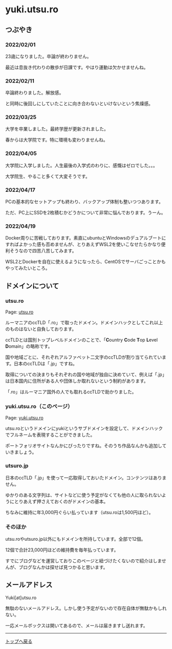 # yuki.utsu.ro

## つぶやき

### 2022/02/01

23歳になりました。卒論が終わりません。

最近は息抜き代わりの散歩が日課です。やはり運動は欠かせませんね。

### 2022/02/11

卒論終わりました。解放感。

と同時に後回しにしていたことに向き合わないといけないという焦燥感。

### 2022/03/25

大学を卒業しました。最終学歴が更新されました。

春からは大学院です。特に環境も変わりませんね。

### 2022/04/05

大学院に入学しました。人生最後の入学式のわりに、感慨はゼロでした。。。

大学院生、やること多くて大変そうです。

### 2022/04/17

PCの基本的なセットアップも終わり、バックアップ体制も整いつつあります。

ただ、PC上にSSDを2枚積むかどうかについて非常に悩んでおります。うーん。

### 2022/04/19

Docker周りに苦戦しております。素直にubuntuとWindowsのデュアルブートにすればよかった感も否めませんが、とりあえずWSL2を使いこなせたらかなり便利そうなので四苦八苦してみます。

WSL2とDockerを自在に使えるようになったら、CentOSでサーバごっことかもやってみたいところ。

## ドメインについて

### utsu.ro

Page: <a href="https://utsu.ro">utsu.ro</a>

ルーマニアのccTLD「.ro」で取ったドメイン。ドメインハックとしてこれ以上のものはないと自負しております。

ccTLDとは国別トップレベルドメインのことで、「**C**ountry **C**ode **T**op **L**evel **D**omain」の略称です。

国や地域ごとに、それぞれアルファベット二文字のccTLDが割り当てられています。日本のccTLDは「.jp」ですね。

取得についての決まりもそれぞれの国や地域が独自に決めていて、例えば「.jp」は日本国内に住所がある人や団体しか取れないという制約があります。

「.ro」はルーマニア国外の人でも取れるccTLDで助かりました。

### yuki.utsu.ro（このページ）

Page: <a href="https://yuki.utsu.ro">yuki.utsu.ro</a>

utsu.roというドメインにyukiというサブドメインを設定して、ドメインハックでフルネームを表現することができました。

ポートフォリオサイトなんかにぴったりですね。そのうち作品なんかも追加していきましょう。

### utsuro.jp

日本のccTLD「.jp」を使って一応取得しておいたドメイン。コンテンツはありません。

ゆかりのある文字列は、サイトなどに使う予定がなくても他の人に取られないようにとりあえず押さえておくのがドメインの基本。

ちなみに維持に年3,000円ぐらい払っています（utsu.roは1,500円ほど）。

### そのほか

utsu.roやutsuro.jp以外にもドメインを所持しています。全部で12個。

12個で合計23,000円ほどの維持費を毎年払っています。

すでにブログなどを運営しておりこのページと紐づけたくないので紹介はしませんが、ブログなんかは探せば見つかると思います。

## メールアドレス

Yuki[at]utsu.ro

無駄のないメールアドレス。しかし使う予定がないので存在自体が無駄かもしれない。

一応メールボックスは開いてあるので、メールは届きますし送れます。

***

<a href="https://yuki.utsu.ro">トップへ戻る</a>
